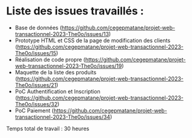 # Liste des issues travaillés : 

- Base de données (https://github.com/cegepmatane/projet-web-transactionnel-2023-The0o/issues/13)
- Prototype HTML et CSS de la page de modification des clients (https://github.com/cegepmatane/projet-web-transactionnel-2023-The0o/issues/15)
- Réalisation de code propre (https://github.com/cegepmatane/projet-web-transactionnel-2023-The0o/issues/19)
- Maquette de la liste des produits (https://github.com/cegepmatane/projet-web-transactionnel-2023-The0o/issues/21)
- PoC Authentification et Inscription (https://github.com/cegepmatane/projet-web-transactionnel-2023-The0o/issues/32)
- PoC Paiement (https://github.com/cegepmatane/projet-web-transactionnel-2023-The0o/issues/34)

Temps total de travail : 30 heures
